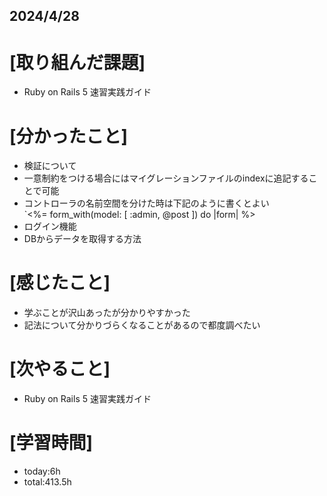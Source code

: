## 2024/4/28

# [取り組んだ課題]
- Ruby on Rails 5 速習実践ガイド
# [分かったこと]
-   検証について
- 一意制約をつける場合にはマイグレーションファイルのindexに追記することで可能  
- コントローラの名前空間を分けた時は下記のように書くとよい  
`<%= form_with(model: [ :admin, @post ]) do |form| %>   
- ログイン機能  
- DBからデータを取得する方法
# [感じたこと]  
- 学ぶことが沢山あったが分かりやすかった  
- 記法について分かりづらくなることがあるので都度調べたい
# [次やること]
- Ruby on Rails 5 速習実践ガイド
# [学習時間]
- today:6h 
- total:413.5h